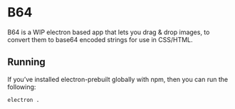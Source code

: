 # B64

B64 is a WIP electron based app that lets you drag & drop images, to convert them to base64 encoded strings for use in CSS/HTML.

## Running

If you’ve installed electron-prebuilt globally with npm, then you can run the following:

`electron .`